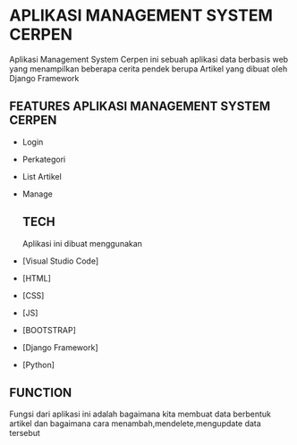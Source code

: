 # APLIKASI MANAGEMENT SYSTEM CERPEN
Aplikasi Management System Cerpen ini sebuah aplikasi data berbasis web yang menampilkan beberapa cerita pendek berupa Artikel yang dibuat oleh Django Framework

## FEATURES APLIKASI MANAGEMENT SYSTEM CERPEN
- Login
- Perkategori
- List Artikel
- Manage

  ## TECH
  Aplikasi ini dibuat menggunakan

- [Visual Studio Code]

-  [HTML]

-  [CSS]

- [JS]

- [BOOTSTRAP]

- [Django Framework]

- [Python]


## FUNCTION
Fungsi dari aplikasi ini adalah bagaimana kita membuat data berbentuk artikel dan bagaimana cara menambah,mendelete,mengupdate data tersebut 
